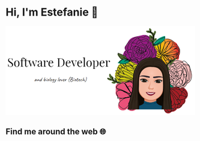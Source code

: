 # Hi, I'm Estefanie :hibiscus:

![](img/test-img-git.png)

## Find me around the web :globe_with_meridians:
